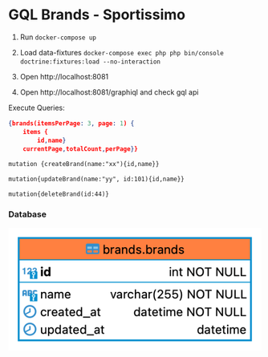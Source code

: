 # GQL Brands - Sportissimo

1) Run `docker-compose up`

2) Load data-fixtures `docker-compose exec php php bin/console doctrine:fixtures:load --no-interaction`

3) Open http://localhost:8081

4) Open http://localhost:8081/graphiql and check gql api

Execute Queries:
```json
{brands(itemsPerPage: 3, page: 1) {
	items {
		id,name}
	currentPage,totalCount,perPage}}
```
```
mutation {createBrand(name:"xx"){id,name}}
```
```
mutation{updateBrand(name:"yy", id:101){id,name}}
```
```
mutation{deleteBrand(id:44)}
```

### Database ###
![ER diagram](brands-er.png)
